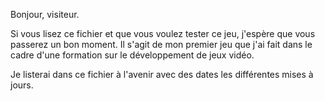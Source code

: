 Bonjour, visiteur. 

Si vous lisez ce fichier et que vous voulez tester ce jeu, j'espère que vous passerez un bon moment. 
Il s'agit de mon premier jeu que j'ai fait dans le cadre d'une formation sur le développement de jeux vidéo.

Je listerai dans ce fichier à l'avenir avec des dates les différentes mises à jours.